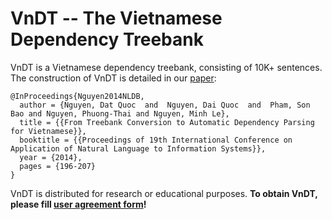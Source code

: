 # VnDT -- The Vietnamese Dependency Treebank

VnDT is a Vietnamese dependency treebank, consisting of 10K+ sentences. The construction of VnDT is detailed in our [paper](https://github.com/datquocnguyen/VnDT/blob/master/VnDT-paper-CameraReadyVersion.pdf):

    @InProceedings{Nguyen2014NLDB,
      author = {Nguyen, Dat Quoc  and  Nguyen, Dai Quoc  and  Pham, Son Bao and Nguyen, Phuong-Thai and Nguyen, Minh Le},
      title = {{From Treebank Conversion to Automatic Dependency Parsing for Vietnamese}},
      booktitle = {{Proceedings of 19th International Conference on Application of Natural Language to Information Systems}},
      year = {2014},
      pages = {196-207}
    }

VnDT is distributed for research or educational purposes. __To obtain VnDT, please fill [user agreement form](https://github.com/datquocnguyen/VnDT/blob/master/LicenseVnDT.pdf)!__


